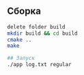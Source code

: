 ## Сборка
```bash
delete folder build
mkdir build && cd build
cmake ..
make

## Запуск
./app log.txt regular

